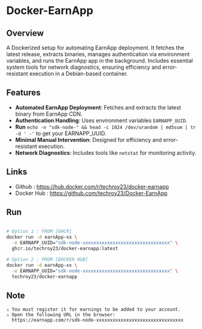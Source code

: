 # Docker-EarnApp
 
## Overview
A Dockerized setup for automating EarnApp deployment. It fetches the latest release, extracts binaries, manages authentication via environment variables, and runs the EarnApp app in the background. Includes essential system tools for network diagnostics, ensuring efficiency and error-resistant execution in a Debian-based container.

## Features  
- **Automated EarnApp Deployment**: Fetches and extracts the latest binary from EarnApp CDN.  
- **Authentication Handling**: Uses environment variables `EARNAPP_UUID`.
- **Run** `echo -n "sdk-node-" && head -c 1024 /dev/urandom | md5sum | tr -d ' -'` to get your EARNAPP_UUID.
- **Minimal Manual Intervention**: Designed for efficiency and error-resistant execution.  
- **Network Diagnostics**: Includes tools like `netstat` for monitoring activity.  

## Links
- Github : https://hub.docker.com/r/techroy23/docker-earnapp
- Docker Hub : https://github.com/techroy23/Docker-EarnApp

## Run
```bash

# Option 1 : FROM [GHCR]
docker run -d earnApp-xx \
  -e EARNAPP_UUID="sdk-node-xxxxxxxxxxxxxxxxxxxxxxxxxxxxxxxx" \
  ghcr.io/techroy23/docker-earnapp:latest

# Option 2 : FROM [DOCKER HUB]
docker run -d earnApp-xx \
  -e EARNAPP_UUID="sdk-node-xxxxxxxxxxxxxxxxxxxxxxxxxxxxxxxx" \
  techroy23/docker-earnapp

```

## Note
```
⚠ You must register it for earnings to be added to your account.
⚠ Open the following URL in the browser:
  https://earnapp.com/r/sdk-node-xxxxxxxxxxxxxxxxxxxxxxxxxxxxxxxx
```
